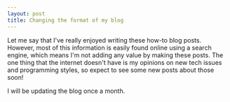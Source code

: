 ```yaml
---
layout: post
title: Changing the format of my blog
---
```


Let me say that I've really enjoyed writing these how-to blog posts.  However, most of this information is easily found online using a search engine, which means I'm not adding any value by making these posts.  The one thing that the internet doesn't have is my opinions on new tech issues and programming styles, so expect to see some new posts about those soon!

I will be updating the blog once a month.
